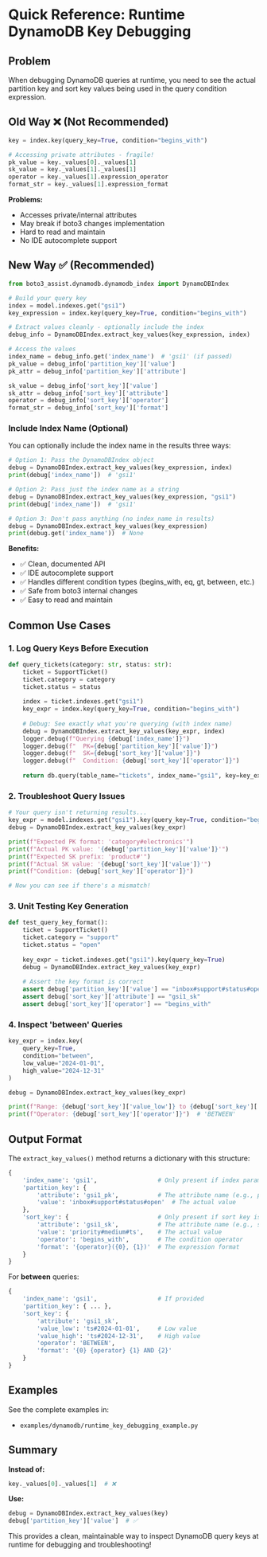 # Quick Reference: Runtime DynamoDB Key Debugging

## Problem
When debugging DynamoDB queries at runtime, you need to see the actual partition key and sort key values being used in the query condition expression.

## Old Way ❌ (Not Recommended)

```python
key = index.key(query_key=True, condition="begins_with")

# Accessing private attributes - fragile!
pk_value = key._values[0]._values[1]
sk_value = key._values[1]._values[1]
operator = key._values[1].expression_operator
format_str = key._values[1].expression_format
```

**Problems:**
- Accesses private/internal attributes
- May break if boto3 changes implementation
- Hard to read and maintain
- No IDE autocomplete support

## New Way ✅ (Recommended)

```python
from boto3_assist.dynamodb.dynamodb_index import DynamoDBIndex

# Build your query key
index = model.indexes.get("gsi1")
key_expression = index.key(query_key=True, condition="begins_with")

# Extract values cleanly - optionally include the index
debug_info = DynamoDBIndex.extract_key_values(key_expression, index)

# Access the values
index_name = debug_info.get('index_name')  # 'gsi1' (if passed)
pk_value = debug_info['partition_key']['value']
pk_attr = debug_info['partition_key']['attribute']

sk_value = debug_info['sort_key']['value']
sk_attr = debug_info['sort_key']['attribute']
operator = debug_info['sort_key']['operator']
format_str = debug_info['sort_key']['format']
```

### Include Index Name (Optional)

You can optionally include the index name in the results three ways:

```python
# Option 1: Pass the DynamoDBIndex object
debug = DynamoDBIndex.extract_key_values(key_expression, index)
print(debug['index_name'])  # 'gsi1'

# Option 2: Pass just the index name as a string
debug = DynamoDBIndex.extract_key_values(key_expression, "gsi1")
print(debug['index_name'])  # 'gsi1'

# Option 3: Don't pass anything (no index_name in results)
debug = DynamoDBIndex.extract_key_values(key_expression)
print(debug.get('index_name'))  # None
```

**Benefits:**
- ✅ Clean, documented API
- ✅ IDE autocomplete support
- ✅ Handles different condition types (begins_with, eq, gt, between, etc.)
- ✅ Safe from boto3 internal changes
- ✅ Easy to read and maintain

## Common Use Cases

### 1. Log Query Keys Before Execution

```python
def query_tickets(category: str, status: str):
    ticket = SupportTicket()
    ticket.category = category
    ticket.status = status
    
    index = ticket.indexes.get("gsi1")
    key_expr = index.key(query_key=True, condition="begins_with")
    
    # Debug: See exactly what you're querying (with index name)
    debug = DynamoDBIndex.extract_key_values(key_expr, index)
    logger.debug(f"Querying {debug['index_name']}")
    logger.debug(f"  PK={debug['partition_key']['value']}")
    logger.debug(f"  SK={debug['sort_key']['value']}")
    logger.debug(f"  Condition: {debug['sort_key']['operator']}")
    
    return db.query(table_name="tickets", index_name="gsi1", key=key_expr)
```

### 2. Troubleshoot Query Issues

```python
# Your query isn't returning results...
key_expr = model.indexes.get("gsi1").key(query_key=True, condition="begins_with")
debug = DynamoDBIndex.extract_key_values(key_expr)

print(f"Expected PK format: 'category#electronics'")
print(f"Actual PK value: '{debug['partition_key']['value']}'")
print(f"Expected SK prefix: 'product#'")
print(f"Actual SK value: '{debug['sort_key']['value']}'")
print(f"Condition: {debug['sort_key']['operator']}")

# Now you can see if there's a mismatch!
```

### 3. Unit Testing Key Generation

```python
def test_query_key_format():
    ticket = SupportTicket()
    ticket.category = "support"
    ticket.status = "open"
    
    key_expr = ticket.indexes.get("gsi1").key(query_key=True)
    debug = DynamoDBIndex.extract_key_values(key_expr)
    
    # Assert the key format is correct
    assert debug['partition_key']['value'] == "inbox#support#status#open"
    assert debug['sort_key']['attribute'] == "gsi1_sk"
    assert debug['sort_key']['operator'] == "begins_with"
```

### 4. Inspect 'between' Queries

```python
key_expr = index.key(
    query_key=True,
    condition="between",
    low_value="2024-01-01",
    high_value="2024-12-31"
)

debug = DynamoDBIndex.extract_key_values(key_expr)

print(f"Range: {debug['sort_key']['value_low']} to {debug['sort_key']['value_high']}")
print(f"Operator: {debug['sort_key']['operator']}")  # 'BETWEEN'
```

## Output Format

The `extract_key_values()` method returns a dictionary with this structure:

```python
{
    'index_name': 'gsi1',                 # Only present if index param provided
    'partition_key': {
        'attribute': 'gsi1_pk',           # The attribute name (e.g., pk, gsi1_pk)
        'value': 'inbox#support#status#open'  # The actual value
    },
    'sort_key': {                         # Only present if sort key is used
        'attribute': 'gsi1_sk',           # The attribute name (e.g., sk, gsi1_sk)
        'value': 'priority#medium#ts',    # The actual value
        'operator': 'begins_with',        # The condition operator
        'format': '{operator}({0}, {1})'  # The expression format
    }
}
```

For **between** queries:
```python
{
    'index_name': 'gsi1',                 # If provided
    'partition_key': { ... },
    'sort_key': {
        'attribute': 'gsi1_sk',
        'value_low': 'ts#2024-01-01',     # Low value
        'value_high': 'ts#2024-12-31',    # High value
        'operator': 'BETWEEN',
        'format': '{0} {operator} {1} AND {2}'
    }
}
```

## Examples

See the complete examples in:
- `examples/dynamodb/runtime_key_debugging_example.py`

## Summary

**Instead of:**
```python
key._values[0]._values[1]  # ❌
```

**Use:**
```python
debug = DynamoDBIndex.extract_key_values(key)
debug['partition_key']['value']  # ✅
```

This provides a clean, maintainable way to inspect DynamoDB query keys at runtime for debugging and troubleshooting!
